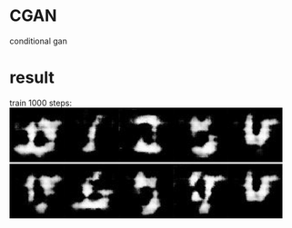 # CGAN
conditional gan
# result  
train 1000 steps:  
<img src="https://github.com/1991yuyang/CGAN/blob/main/test_images/1000/0.jpg" width="96" height="96"><img src="https://github.com/1991yuyang/CGAN/blob/main/test_images/1000/1.jpg" width="96" height="96"><img src="https://github.com/1991yuyang/CGAN/blob/main/test_images/1000/2.jpg" width="96" height="96"><img src="https://github.com/1991yuyang/CGAN/blob/main/test_images/1000/3.jpg" width="96" height="96"><img src="https://github.com/1991yuyang/CGAN/blob/main/test_images/1000/4.jpg" width="96" height="96"><img src="https://github.com/1991yuyang/CGAN/blob/main/test_images/1000/5.jpg" width="96" height="96"><img src="https://github.com/1991yuyang/CGAN/blob/main/test_images/1000/6.jpg" width="96" height="96"><img src="https://github.com/1991yuyang/CGAN/blob/main/test_images/1000/7.jpg" width="96" height="96"><img src="https://github.com/1991yuyang/CGAN/blob/main/test_images/1000/8.jpg" width="96" height="96"><img src="https://github.com/1991yuyang/CGAN/blob/main/test_images/1000/9.jpg" width="96" height="96">
